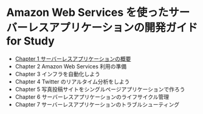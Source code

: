 # Amazon Web Services を使ったサーバーレスアプリケーションの開発ガイド for Study

- [Chapter 1 サーバーレスアプリケーションの概要](https://github.com/SotaSuzuki/study-aws-serverless-app/issues/1)
- Chapter 2 Amazon Web Services 利用の準備
- Chapter 3 インフラを自動化しよう
- Chapter 4 Twitter のリアルタイム分析をしよう
- Chapter 5 写真投稿サイトをシングルページアプリケーションで作ろう
- Chapter 6 サーバーレスアプリケーションのライフサイクル管理
- Chapter 7 サーバーレスアプリケーションのトラブルシューティング
